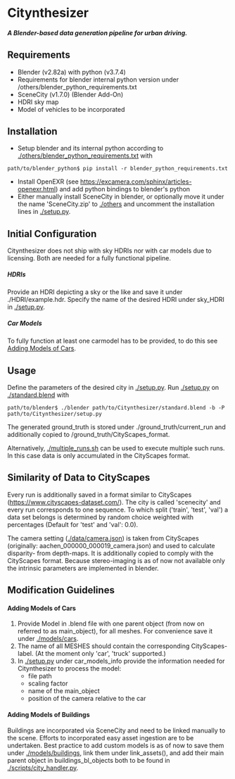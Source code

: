 # Citynthesizer
##### A Blender-based data generation pipeline for urban driving. 


## Requirements
* Blender (v2.82a) with python (v3.7.4)
* Requirements for blender internal python version under /others/blender_python_requirements.txt
* SceneCity (v1.7.0) (Blender Add-On)
* HDRI sky map
* Model of vehicles to be incorporated
## Installation

* Setup blender and its internal python according to [./others/blender_python_requirements.txt](others/blender_python_requirements.txt) with 
```shell
path/to/blender_python$ pip install -r blender_python_requirements.txt
``` 
* Install OpenEXR (see https://excamera.com/sphinx/articles-openexr.html) and add python bindings to blender's python
* Either manually install SceneCity in blender, or optionally move it under the name 'SceneCity.zip' to [./others](others) and uncomment the installation lines in [./setup.py](setup.py).
## Initial Configuration
Citynthesizer does not ship with sky HDRIs nor with car models due to licensing. Both are needed for a fully functional pipeline.

##### HDRIs
Provide an HDRI depicting a sky or the like and save it under ./HDRI/example.hdr.
Specify the name of the desired HDRI under sky_HDRI in [./setup.py](setup.py).

##### Car Models
To fully function at least one carmodel has to be provided, to do this see [Adding Models of Cars](#Adding-Models-of-Cars).
## Usage 
Define the parameters of the desired city in [./setup.py](setup.py). Run [./setup.py](setup.py) on [./standard.blend](standard.blend) with
```shell
path/to/blender$ ./blender path/to/Citynthesizer/standard.blend -b -P path/to/Citynthesizer/setup.py 
```

The generated ground_truth is stored under ./ground_truth/current_run and additionally copied to /ground_truth/CityScapes_format. 

Alternatively, [./multiple_runs.sh](multiple_runs.sh) can be used to execute multiple such runs. In this case data is only accumulated in the CityScapes format.
## Similarity of Data to CityScapes

Every run is additionally saved in a format similar to CityScapes (https://www.cityscapes-dataset.com/).
The city is called 'scenecity' and every run corresponds to one sequence. 
To which split ('train', 'test', 'val') a data set belongs is determined by random choice weighted with percentages 
(Default for 'test' and 'val': 0.0). 

The camera setting ([./data/camera.json](data/camera.json)) is taken from CityScapes (originally: aachen_000000_000019_camera.json) and 
used to calculate disparity- from depth-maps. It is additionally copied to comply with the CityScapes format.
Because stereo-imaging is as of now not available only the intrinsic parameters are implemented in blender.   

## Modification Guidelines

#### Adding Models of Cars
1. Provide Model in .blend file with one parent object (from now on referred to as main_object), for all meshes. For convenience save it under [./models/cars](models/cars).
1. The name of all MESHES should contain the corresponding CityScapes-label. (At the moment only 'car', 'truck' supported.)
1. In [./setup.py](setup.py) under car_models_info provide the information needed for Citynthesizer to process the model:
    * file path
    * scaling factor 
    * name of the main_object
    * position of the camera relative to the car

#### Adding Models of Buildings
Buildings are incorporated via SceneCity and need to be linked manually to the scene. Efforts to incorporated easy asset ingestion are to be undertaken. Best practice to add custom models is as of now to save them under [./models/buildings](models/buildings), link them under link_assets(), and add their main parent object in buildings_bl_objects both to be found in [./scripts/city_handler.py](scripts/city_handler.py).
